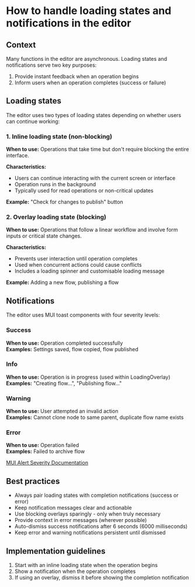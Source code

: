 # How to handle loading states and notifications in the editor

## Context
Many functions in the editor are asynchronous. Loading states and notifications serve two key purposes:
1. Provide instant feedback when an operation begins
2. Inform users when an operation completes (success or failure)

## Loading states

The editor uses two types of loading states depending on whether users can continue working:

### 1. Inline loading state (non-blocking)
**When to use:** Operations that take time but don't require blocking the entire interface.

**Characteristics:**
- Users can continue interacting with the current screen or interface
- Operation runs in the background
- Typically used for read operations or non-critical updates

**Example:** "Check for changes to publish" button

### 2. Overlay loading state (blocking)
**When to use:** Operations that follow a linear workflow and involve form inputs or critical state changes.

**Characteristics:**
- Prevents user interaction until operation completes
- Used when concurrent actions could cause conflicts
- Includes a loading spinner and customisable loading message

**Example:** Adding a new flow, publishing a flow

## Notifications

The editor uses MUI toast components with four severity levels:

### Success
**When to use:** Operation completed successfully  
**Examples:** Settings saved, flow copied, flow published

### Info
**When to use:** Operation is in progress (used within LoadingOverlay)  
**Examples:** "Creating flow...", "Publishing flow..."

### Warning
**When to use:** User attempted an invalid action  
**Examples:** Cannot clone node to same parent, duplicate flow name exists

### Error
**When to use:** Operation failed   
**Examples:** Failed to archive flow

[MUI Alert Severity Documentation](https://mui.com/material-ui/react-alert/#severity)

## Best practices

- Always pair loading states with completion notifications (success or error)
- Keep notification messages clear and actionable
- Use blocking overlays sparingly - only when truly necessary
- Provide context in error messages (wherever possible)
- Auto-dismiss success notifications after 6 seconds (6000 milliseconds)
- Keep error and warning notifications persistent until dismissed

## Implementation guidelines

1. Start with an inline loading state when the operation begins
2. Show a notification when the operation completes
3. If using an overlay, dismiss it before showing the completion notification
